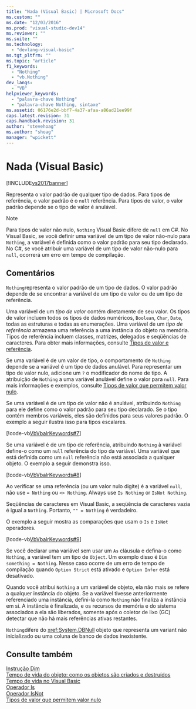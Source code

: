```yaml
---
title: "Nada (Visual Basic) | Microsoft Docs"
ms.custom: ""
ms.date: "12/03/2016"
ms.prod: "visual-studio-dev14"
ms.reviewer: ""
ms.suite: ""
ms.technology: 
  - "devlang-visual-basic"
ms.tgt_pltfrm: ""
ms.topic: "article"
f1_keywords: 
  - "Nothing"
  - "vb.Nothing"
dev_langs: 
  - "VB"
helpviewer_keywords: 
  - "palavra-chave Nothing"
  - "palavra-chave Nothing, sintaxe"
ms.assetid: 06176e2d-bbf7-4a37-afaa-a86ad21ee99f
caps.latest.revision: 31
caps.handback.revision: 31
author: "stevehoag"
ms.author: "shoag"
manager: "wpickett"
---
```

# Nada (Visual Basic)
[!INCLUDE[vs2017banner](../../csharp/includes/vs2017banner.md)]

Representa o valor padrão de qualquer tipo de dados.  Para tipos de referência, o valor padrão é o `null` referência.  Para tipos de valor, o valor padrão depende se o tipo de valor é anulável.  
  
> [!NOTE]
>  Para tipos de valor não nulo, `Nothing` Visual Basic difere de `null` em C\#.  No Visual Basic, se você definir uma variável de um tipo de valor não\-nulo para `Nothing`, a variável é definida como o valor padrão para seu tipo declarado.  No C\#, se você atribuir uma variável de um tipo de valor não\-nulo para `null`, ocorrerá um erro em tempo de compilação.  
  
## Comentários  
 `Nothing`representa o valor padrão de um tipo de dados.  O valor padrão depende de se encontrar a variável de um tipo de valor ou de um tipo de referência.  
  
 Uma variável de um  *tipo de valor* contém diretamente de seu valor.  Os tipos de valor incluem todos os tipos de dados numéricos, `Boolean`, `Char`, `Date`, todas as estruturas e todas as enumerações.  Uma variável de um  *tipo de referência* armazena uma referência a uma instância do objeto na memória.  Tipos de referência incluem classes, matrizes, delegados e seqüências de caracteres.  Para obter mais informações, consulte [Tipos de valor e referência](../../visual-basic/programming-guide/language-features/data-types/value-types-and-reference-types.md).  
  
 Se uma variável é de um valor de tipo, o comportamento de `Nothing` depende se a variável é um tipo de dados anulável.  Para representar um tipo de valor nulo, adicione um `?` o modificador do nome de tipo.  A atribuição de `Nothing` a uma variável anulável define o valor para `null`.  Para mais informações e exemplos, consulte [Tipos de valor que permitem valor nulo](../../visual-basic/programming-guide/language-features/data-types/nullable-value-types.md).  
  
 Se uma variável é de um tipo de valor não é anulável, atribuindo `Nothing` para ele define como o valor padrão para seu tipo declarado.  Se o tipo contém membros variáveis, eles são definidos para seus valores padrão.  O exemplo a seguir ilustra isso para tipos escalares.  
  
 [!code-vb[VbVbalrKeywords#7](../../visual-basic/language-reference/codesnippet/VisualBasic/nothing_1.vb)]  
  
 Se uma variável é de um tipo de referência, atribuindo `Nothing` à variável define\-o como um `null` referência do tipo da variável.  Uma variável que está definida como um `null` referência não está associada a qualquer objeto.  O exemplo a seguir demonstra isso.  
  
 [!code-vb[VbVbalrKeywords#8](../../visual-basic/language-reference/codesnippet/VisualBasic/nothing_2.vb)]  
  
 Ao verificar se uma referência \(ou um valor nulo digite\) é a variável `null`, não use `= Nothing` ou `<> Nothing`.  Always use `Is Nothing` or `IsNot Nothing`.  
  
 Seqüências de caracteres em Visual Basic, a seqüência de caracteres vazia é igual a `Nothing`.  Portanto, `"" = Nothing` é verdadeiro.  
  
 O exemplo a seguir mostra as comparações que usam o `Is` e `IsNot` operadores.  
  
 [!code-vb[VbVbalrKeywords#9](../../visual-basic/language-reference/codesnippet/VisualBasic/nothing_3.vb)]  
  
 Se você declarar uma variável sem usar um `As` cláusula e defina\-o como `Nothing`, a variável tem um tipo de `Object`.  Um exemplo disso é `Dim something = Nothing`.  Nesse caso ocorre de um erro de tempo de compilação quando `Option Strict` está ativado e `Option Infer` está desativado.  
  
 Quando você atribui `Nothing` a um variável de objeto, ela não mais se refere a qualquer instância do objeto.  Se a variável tivesse anteriormente referenciado uma instância, defini\-la como `Nothing` não finaliza a instância em si.  A instância é finalizada, e os recursos de memória e do sistema associados a ela são liberados, somente após o coletor de lixo \(GC\) detectar que não há mais referências ativas restantes.  
  
 `Nothing`difere do <xref:System.DBNull> objeto que representa um variant não inicializado ou uma coluna de banco de dados inexistente.  
  
## Consulte também  
 [Instrução Dim](../../visual-basic/language-reference/statements/dim-statement.md)   
 [Tempo de vida do objeto: como os objetos são criados e destruídos](../../visual-basic/programming-guide/language-features/objects-and-classes/object-lifetime-how-objects-are-created-and-destroyed.md)   
 [Tempo de vida no Visual Basic](../../visual-basic/programming-guide/language-features/declared-elements/lifetime.md)   
 [Operador Is](../../visual-basic/language-reference/operators/is-operator.md)   
 [Operador IsNot](../../visual-basic/language-reference/operators/isnot-operator.md)   
 [Tipos de valor que permitem valor nulo](../../visual-basic/programming-guide/language-features/data-types/nullable-value-types.md)